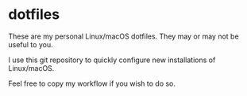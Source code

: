 # dotfiles
These are my personal Linux/macOS dotfiles. They may or may not be useful to you.

I use this git repository to quickly configure new installations of Linux/macOS.

Feel free to copy my workflow if you wish to do so.
